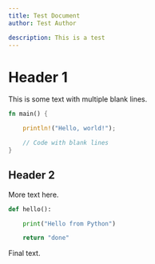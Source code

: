 ```yaml
---
title: Test Document
author: Test Author

description: This is a test
---
```


# Header 1

This is some text with multiple blank lines.

```rust
fn main() {

    println!("Hello, world!");

    // Code with blank lines
}
```

## Header 2

More text here.

~~~python
def hello():

    print("Hello from Python")

    return "done"
~~~

Final text.
